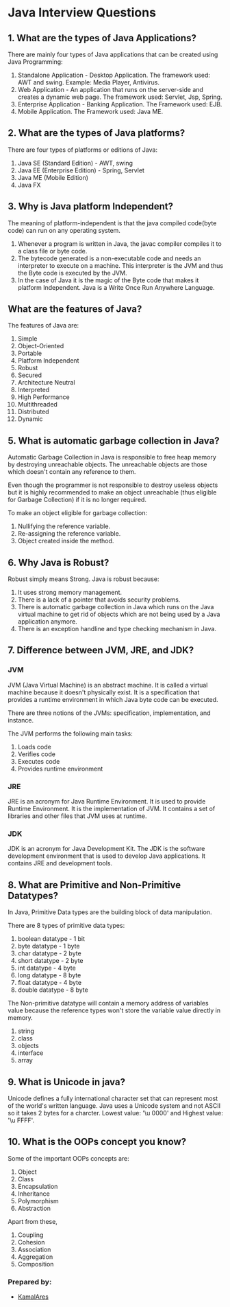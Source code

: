 # Java Interview Questions


## 1. What are the types of Java Applications?

There are mainly four types of Java applications that can be created using Java Programming:

1. Standalone Application - Desktop Application.
   The framework used: AWT and swing.
Example: Media Player, Antivirus.
2. Web Application - An application that runs on the server-side and creates a dynamic web page. The framework used: Servlet, Jsp, Spring.
3. Enterprise Application - Banking Application. The Framework used: EJB.
4. Mobile Application. The Framework used: Java ME.

## 2. What are the types of Java platforms?

There are four types of platforms or editions of Java:

1. Java SE (Standard Edition) - AWT, swing
2. Java EE (Enterprise Edition) - Spring, Servlet
3. Java ME (Mobile Edition)
4. Java FX 

## 3. Why is Java platform Independent?

The meaning of platform-independent is that the java compiled code(byte code) can run on any operating system.

1. Whenever a program is written in Java, the javac compiler compiles it to a class file or byte code.
2. The bytecode generated is a non-executable code and needs an interpreter to execute on a machine. This interpreter is the JVM and thus the Byte code is executed by the JVM.
3. In the case of Java it is the magic of the Byte code that makes it platform Independent. Java is a Write Once Run Anywhere Language.

## What are the features of Java?

The features of Java are:

1. Simple
2. Object-Oriented
3. Portable
4. Platform Independent
5. Robust
6. Secured
7. Architecture Neutral
8. Interpreted
9. High Performance
10. Multithreaded
11. Distributed
12. Dynamic

## 5. What is automatic garbage collection in Java?

Automatic Garbage Collection in Java is responsible to free heap memory by destroying unreachable objects. The unreachable objects are those which doesn't contain any reference to them. 

Even though the programmer is not responsible to destroy useless objects but it is highly recommended to make an object unreachable (thus eligible for Garbage Collection) if it is no longer required.

To make an object eligible for garbage collection:

1. Nullifying the reference variable.
2. Re-assigning the reference variable.
3. Object created inside the method.

## 6. Why Java is Robust?

Robust simply means Strong. Java is robust because:

1. It uses strong memory management.
2. There is a lack of a pointer that avoids security problems.
3. There is automatic garbage collection in Java which runs on the Java virtual machine to get rid of objects which are not being used by a Java application anymore.
3. There is an exception handline and type checking mechanism in Java.

## 7. Difference between JVM, JRE, and JDK?
### JVM

JVM (Java Virtual Machine) is an abstract machine. It is called a virtual machine because it doesn't physically exist. It is a specification that provides a runtime environment in which Java byte code can be executed.

There are three notions of the JVMs: specification, implementation, and instance.

The JVM performs the following main tasks:

1. Loads code
2. Verifies code
3. Executes code
4. Provides runtime environment

### JRE

JRE is an acronym for Java Runtime Environment. It is used to provide Runtime Environment. It is the implementation of JVM. It contains a set of libraries and other files that JVM uses at runtime.

### JDK

JDK is an acronym for Java Development Kit. The JDK is the software development environment that is used to develop Java applications.  It contains JRE and development tools.

## 8. What are Primitive and Non-Primitive Datatypes?

In Java, Primitive Data types are the building block of data manipulation.

There are 8 types of primitive data types:

1. boolean datatype - 1 bit
2. byte datatype - 1 byte
3. char datatype - 2 byte
4. short datatype - 2 byte
5. int datatype - 4 byte
6. long datatype - 8 byte
7. float datatype - 4 byte
8. double datatype - 8 byte

The Non-primitive datatype will contain a memory address of variables value because the reference types won't store the variable value directly in memory.

1. string
2. class
3. objects
4. interface
5. array

## 9. What is Unicode in java?


Unicode defines a fully international character set that can represent most of the world's written language.  Java uses a Unicode system and not ASCII so it takes 2 bytes for a charcter.  Lowest value:  '\u 0000' and Highest value: '\u FFFF'.

## 10. What is the OOPs concept you know?

Some of the important OOPs concepts are:

1. Object
2. Class
3. Encapsulation
4. Inheritance
5. Polymorphism
6. Abstraction

Apart from these,

1. Coupling
2. Cohesion
3. Association
4. Aggregation
5. Composition


### Prepared by:

* [KamalAres](https://github.com/KamalAres)
